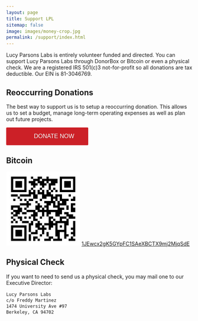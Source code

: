 ```yaml
---
layout: page
title: Support LPL
sitemap: false
image: images/money-crop.jpg
permalink: /support/index.html
---
```


Lucy Parsons Labs is entirely volunteer funded and directed. You can support Lucy Parsons Labs through DonorBox or Bitcoin or even a physical check. We are a registered IRS 501(c)3 not-for-profit so all donations are tax deductible. Our EIN is 81-3046769.

## Reoccurring Donations

The best way to support us is to setup a reoccurring donation. This allows us to set a budget, manage long-term operating expenses as well as plan out future projects.

<script src="https://donorbox.org/install-popup-button.js" type="text/javascript" defer></script>
<a class="dbox-donation-button" href="https://donorbox.org/donate-to-lucy-parsons-labs" style="background:#cc2027 url(https://d1iczxrky3cnb2.cloudfront.net/red_logo.png) no-repeat 37px center; color: #fff;text-decoration: none;font-family: Verdana,sans-serif;display: inline-block;font-size: 16px;padding: 15px 38px 15px 75px; -webkit-border-radius: 2px; -moz-border-radius: 2px; border-radius: 2px; text-shadow: 0 1px rgba(0, 0, 0, 0.3);">DONATE NOW</a>

## Bitcoin

![bitcoin](/images/BTCWalletQR.jpg)
[1JEwcx2gK5GYpFC1SAeXBCTX9mj2MjqSdE](https://blockchain.info/address/1JEwcx2gK5GYpFC1SAeXBCTX9mj2MjqSdE)

## Physical Check

If you want to need to send us a physical check, you may mail one to our Executive Director:

```
Lucy Parsons Labs
c/o Freddy Martinez
1474 University Ave #97
Berkeley, CA 94702
```

